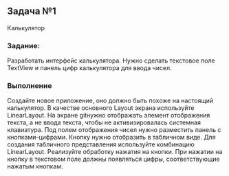 ## Задача №1
Калькулятор
### Задание:

Разработать интерфейс калькулятора. Нужно сделать текстовое поле TextView и панель цифр калькулятора для ввода чисел.

### Выполнение

Создайте новое приложение, оно должно быть похоже на настоящий калькулятор. В качестве основного Layout экрана используйте LinearLayout. На экране gitнужно отображать элемент отображения текста, а не ввода текста, чтобы не активизировалась системная клавиатура. Под полем отображения чисел нужно разместить панель с кнопками-цифрами. Кнопку нужно отобразить в табличном виде. Для создания табличного представления используйте комбинацию LinearLayout. Реализуйте обработку нажатия на кнопки. При нажатии на кнопку в текстовом поле должны появляться цифры, соответствующие нажатым кнопкам.